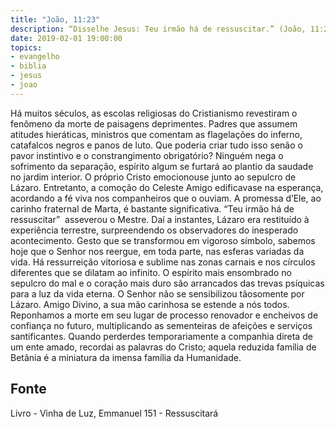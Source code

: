 ```yaml
---
title: "João, 11:23"
description: “Disse­lhe Jesus: Teu irmão há de ressuscitar.” (João, 11:23)
date: 2019-02-01 19:00:00
topics: 
- evangelho
- biblia
- jesus
- joao
---
```


Há muitos séculos, as escolas religiosas do Cristianismo revestiram o
fenômeno da morte de paisagens deprimentes.
Padres que assumem atitudes hieráticas, ministros que comentam as
flagelações do inferno, catafalcos negros e panos de luto.
Que poderia criar tudo isso senão o pavor instintivo e o constrangimento
obrigatório?
Ninguém nega o sofrimento da separação, espírito algum se furtará ao
plantio da saudade no jardim interior. O próprio Cristo emocionou­se junto ao
sepulcro de Lázaro. Entretanto, a comoção do Celeste Amigo edificava­se na
esperança, acordando a fé viva nos companheiros que o ouviam. A promessa d’Ele,
ao carinho fraternal de Marta, é bastante significativa.
“Teu irmão há de ressuscitar” ­ asseverou o Mestre.
Daí a instantes, Lázaro era restituído à experiência terrestre, surpreendendo
os observadores do inesperado acontecimento.
Gesto que se transformou em vigoroso símbolo, sabemos hoje que o Senhor
nos reergue, em toda parte, nas esferas variadas da vida. Há ressurreição vitoriosa e
sublime nas zonas carnais e nos círculos diferentes que se dilatam ao infinito.
O espírito mais ensombrado no sepulcro do mal e o coração mais duro são
arrancados das trevas psíquicas para a luz da vida eterna.
O Senhor não se sensibilizou tão­somente por Lázaro. Amigo Divino, a sua
mão carinhosa se estende a nós todos.
Reponhamos a morte em seu lugar de processo renovador e enchei­vos de
confiança no futuro, multiplicando as sementeiras de afeições e serviços
santificantes.
Quando perderdes temporariamente a companhia direta de um ente amado,
recordai as palavras do Cristo; aquela reduzida família de Betânia é a miniatura da
imensa família da Humanidade.




## Fonte
Livro - Vinha de Luz, Emmanuel
151 - Ressuscitará

